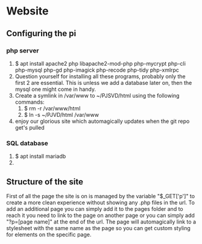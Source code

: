 # Website

## Configuring the pi
### php server
1. $ apt install apache2 php libapache2-mod-php php-mycrypt php-cli php-mysql php-gd php-imagick php-recode php-tidy php-xmlrpc
2. Question yourself for installing all these programs, probably only the first 2 are essential. This is unless we add a database later on, then the mysql one might come in handy.
3. Create a symlink in /var/www to ~/PJSVD/html using the following commands:
	1. $ rm -r /var/www/html
	2. $ ln -s ~/PJVD/html /var/www
4. enjoy our glorious site which automagically updates when the git repo get's pulled

### SQL database
1. $ apt install mariadb
2. 


## Structure of the site
First of all the page the site is on is managed by the variable "$\_GET['p']" to create a more clean experience without showing any .php files in the url.
To add an additional page you can simply add it to the pages folder and to reach it you need to link to the page on another page or you can simply add "?p=[page name]" at the end of the url. The page will automagically link to a stylesheet with the same name as the page so you can get custom styling for elements on the specific page.
